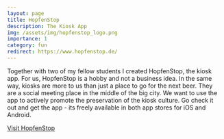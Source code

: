 ```yaml
---
layout: page
title: HopfenStop
description: The Kiosk App
img: /assets/img/hopfenstop_logo.png
importance: 1
category: fun
redirect: https://www.hopfenstop.de/
---
```


Together with two of my fellow students I created HopfenStop, the kiosk app. For us, HopfenStop is a hobby and not a business idea. In the same way, kiosks are more to us than just a place to go for the next beer. They are a social meeting place in the middle of the big city.
We want to use the app to actively promote the preservation of the kiosk culture. Go check it out and get the app - its freely available in both app stores for iOS and Android. 

<a href="https://www.hopfenstop.de/" target="_blank">Visit HopfenStop</a>